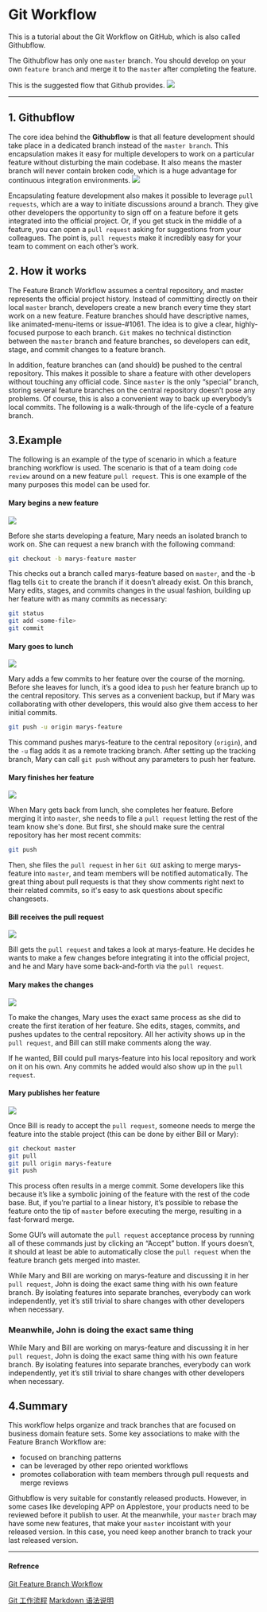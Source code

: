 # Git Workflow
This is a tutorial about the Git Workflow on GitHub, which is also called Githubflow.

The Githubflow has only one `master` branch. You should develop on your own `feature branch` and merge it to the `master` after completing the feature.  

This is the suggested flow that Github provides.
![](images/Githubflow.png)
***
## 1.  Githubflow

The core idea behind the **Githubflow** is that all feature development should take place in a dedicated branch instead of the `master branch`. This encapsulation makes it easy for multiple developers to work on a particular feature without disturbing the main codebase. It also means the master branch will never contain broken code, which is a huge advantage for continuous integration environments.
![](images/git-workflow-feature-branch-1.png)

Encapsulating feature development also makes it possible to leverage `pull requests`, which are a way to initiate discussions around a branch. They give other developers the opportunity to sign off on a feature before it gets integrated into the official project. Or, if you get stuck in the middle of a feature, you can open a `pull request` asking for suggestions from your colleagues. The point is, `pull requests` make it incredibly easy for your team to comment on each other’s work.


## 2. How it works                                                                                                                                   


The Feature Branch Workflow assumes a central repository, and master represents the official project history. Instead of committing directly on their local `master` branch, developers create a new branch every time they start work on a new feature. Feature branches should have descriptive names, like animated-menu-items or issue-#1061. The idea is to give a clear, highly-focused purpose to each branch. `Git` makes no technical distinction between the `master` branch and feature branches, so developers can edit, stage, and commit changes to a feature branch.
 

In addition, feature branches can (and should) be pushed to the central repository. This makes it possible to share a feature with other developers without touching any official code. Since `master` is the only “special” branch, storing several feature branches on the central repository doesn’t pose any problems. Of course, this is also a convenient way to back up everybody’s local commits. The following is a walk-through of the life-cycle of a feature branch.


## 3.Example

The following is an example of the type of scenario in which a feature branching workflow is used. The scenario is that of a team doing `code review` around on a new feature `pull request`. This is one example of the many purposes this model can be used for.


#### Mary begins a new feature

![](images/git-workflow-feature-branch-2.png)

Before she starts developing a feature, Mary needs an isolated branch to work on. She can request a new branch with the following command:

```bash
git checkout -b marys-feature master
```
This checks out a branch called marys-feature based on `master`, and the -b flag tells `Git` to create the branch if it doesn’t already exist. On this branch, Mary edits, stages, and commits changes in the usual fashion, building up her feature with as many commits as necessary:

```bash
git status
git add <some-file>
git commit
```

#### Mary goes to lunch

![](images/git-workflow-feature-branch-3.png)

Mary adds a few commits to her feature over the course of the morning. Before she leaves for lunch, it’s a good idea to `push` her feature branch up to the central repository. This serves as a convenient backup, but if Mary was collaborating with other developers, this would also give them access to her initial commits.

```bash
git push -u origin marys-feature
```

This command pushes marys-feature to the central repository (`origin`), and the `-u` flag adds it as a remote tracking branch. After setting up the tracking branch, Mary can call `git push` without any parameters to push her feature.

#### Mary finishes her feature

![](images/git-workflow-feature-branch-4.png)

When Mary gets back from lunch, she completes her feature. Before merging it into `master`, she needs to file a `pull request` letting the rest of the team know she's done. But first, she should make sure the central repository has her most recent commits:

```bash
git push
```
Then, she files the `pull request` in her `Git GUI` asking to merge marys-feature into `master`, and team members will be notified automatically. The great thing about pull requests is that they show comments right next to their related commits, so it's easy to ask questions about specific changesets.

#### Bill receives the pull request

![](images/git-workflow-feature-branch-5.png)

Bill gets the `pull request` and takes a look at marys-feature. He decides he wants to make a few changes before integrating it into the official project, and he and Mary have some back-and-forth via the `pull request`.

#### Mary makes the changes

![](images/git-workflow-feature-branch-6.png)

To make the changes, Mary uses the exact same process as she did to create the first iteration of her feature. She edits, stages, commits, and pushes updates to the central repository. All her activity shows up in the `pull request`, and Bill can still make comments along the way.

If he wanted, Bill could pull marys-feature into his local repository and work on it on his own. Any commits he added would also show up in the `pull request`.

#### Mary publishes her feature

![](images/git-workflow-feature-branch-7.png)

Once Bill is ready to accept the `pull request`, someone needs to merge the feature into the stable project (this can be done by either Bill or Mary):

```bash
git checkout master
git pull
git pull origin marys-feature
git push
```

This process often results in a merge commit. Some developers like this because it’s like a symbolic joining of the feature with the rest of the code base. But, if you’re partial to a linear history, it’s possible to rebase the feature onto the tip of `master` before executing the merge, resulting in a fast-forward merge.

Some GUI’s will automate the `pull request` acceptance process by running all of these commands just by clicking an “Accept” button. If yours doesn’t, it should at least be able to automatically close the `pull request` when the feature branch gets merged into master.


While Mary and Bill are working on marys-feature and discussing it in her `pull request`, John is doing the exact same thing with his own feature branch. By isolating features into separate branches, everybody can work independently, yet it’s still trivial to share changes with other developers when necessary.

### Meanwhile, John is doing the exact same thing


While Mary and Bill are working on marys-feature and discussing it in her `pull request`, John is doing the exact same thing with his own feature branch. By isolating features into separate branches, everybody can work independently, yet it’s still trivial to share changes with other developers when necessary.

## 4.Summary

 This workflow helps organize and track branches that are focused on business domain feature sets. Some key associations to make with the Feature Branch Workflow are:

- focused on branching patterns
- can be leveraged by other repo oriented workflows
- promotes collaboration with team members through pull requests and merge reviews

Githubflow is very suitable for constantly released products. However, in some cases like developing APP on Applestore, your products need to be reviewed before it publish to user. At the meanwhile, your `master` brach may have some new features, that make your `master` incoistant with your released version. In this case, you need keep another branch to track your last released version.  
  
    

***
#### Refrence
[Git Feature Branch Workflow](https://www.atlassian.com/git/tutorials/comparing-workflows/feature-branch-workflow)

[Git 工作流程](http://www.ruanyifeng.com/blog/2015/12/git-workflow.html)
[Markdown 语法说明](http://www.appinn.com/markdown/#p)

